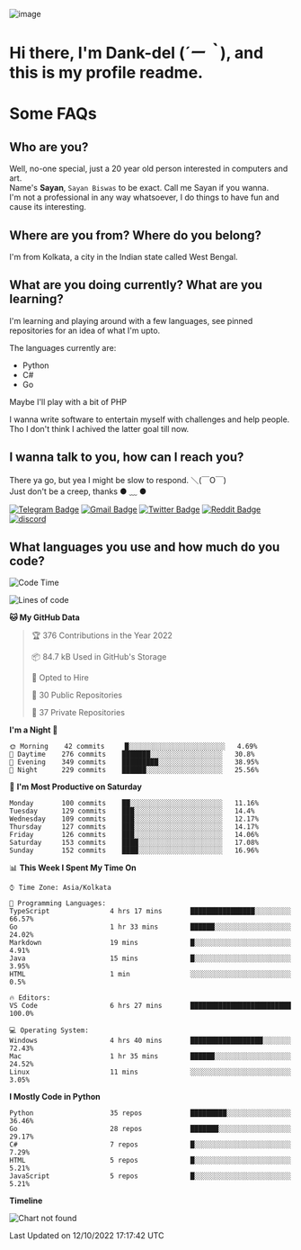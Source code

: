 ![image](https://user-images.githubusercontent.com/63096193/125182844-29f20800-e22f-11eb-8dc9-b0f2d29647bb.png)

# **Hi there, I'm Dank-del (*´ー｀*), and this is my profile readme.**
<!--  [![Profile views](https://gpvc.arturio.dev/dank-del)](https://github.com/dank-del) -->
# Some FAQs

## **Who are you?**

Well, no-one special, just a 20 year old person interested in computers and art. \
Name's **Sayan**, `Sayan Biswas` to be exact. Call me Sayan if you wanna. \
I'm not a professional in any way whatsoever, I do things to have fun and cause its interesting.

## **Where are you from? Where do you belong?**

I'm from Kolkata, a city in the Indian state called West Bengal.

## **What are you doing currently? What are you learning?**

I'm learning and playing around with a few languages, see pinned repositories for an idea of what I'm upto.

The languages currently are:

- Python
- C#
- Go

Maybe I'll play with a bit of PHP

I wanna write software to entertain myself with challenges and help people. \
Tho I don't think I achived the latter goal till now.

<!--## **Eww, I see a weeb profile.**

Can't help it, it's the best way to hide my face on this account
> Why do people hate weebs .-.

## **Cool, what more interests you?**

My interests are quite, weird. They're scattered all over the place. \
I've been fascinated by music and have studied it since the age of 6, I've performed on stage and on air but yeah now I've been away from that. I specialize in key instruments. \
Another thing that interests me is Media Production, aka, working with audio, video and broadcasting media.

> I just like art in general. also feeds the reason of me being obsessed with Japanese drawings (⋟ ﹏ ⋞)-->

## **I wanna talk to you, how can I reach you?**

There ya go, but yea I might be slow to respond. ＼(￣O￣) \
Just don't be a creep, thanks ● ﹏ ●

[![Telegram Badge](https://img.shields.io/badge/-dank_as_fuck-1ca0f1?style=flat-square&logo=telegram&logoColor=white&link=https://t.me/dank_as_fuck)](https://t.me/dank_as_fuck)
[![Gmail Badge](https://img.shields.io/badge/-sayan@asia.com-c14438?style=flat-square&logo=Gmail&logoColor=white&link=mailto:sayan@asia.com)](mailto:sayan@asia.com)
[![Twitter Badge](https://img.shields.io/twitter/follow/TheDankDel?style=social)](https://twitter.com/TheDankDel)
[![Reddit Badge](https://img.shields.io/reddit/user-karma/combined/dank_as_fuck_?style=social)](https://www.reddit.com/user/dank_as_fuck_/)
[![discord](https://discord-md-badge.vercel.app/api/shield/506536929152466945?style=social)](https://discordapp.com/users/506536929152466945)

## **What languages you use and how much do you code?**

<!--START_SECTION:waka-->
![Code Time](http://img.shields.io/badge/Code%20Time-810%20hrs%2010%20mins-blue)

![Lines of code](https://img.shields.io/badge/From%20Hello%20World%20I%27ve%20Written-1%20Million%20lines%20of%20code-blue)

**🐱 My GitHub Data** 

> 🏆 376 Contributions in the Year 2022
 > 
> 📦 84.7 kB Used in GitHub's Storage 
 > 
> 💼 Opted to Hire
 > 
> 📜 30 Public Repositories 
 > 
> 🔑 37 Private Repositories  
 > 
**I'm a Night 🦉** 

```text
🌞 Morning    42 commits     █░░░░░░░░░░░░░░░░░░░░░░░░   4.69% 
🌆 Daytime    276 commits    ███████░░░░░░░░░░░░░░░░░░   30.8% 
🌃 Evening    349 commits    █████████░░░░░░░░░░░░░░░░   38.95% 
🌙 Night      229 commits    ██████░░░░░░░░░░░░░░░░░░░   25.56%

```
📅 **I'm Most Productive on Saturday** 

```text
Monday       100 commits    ██░░░░░░░░░░░░░░░░░░░░░░░   11.16% 
Tuesday      129 commits    ███░░░░░░░░░░░░░░░░░░░░░░   14.4% 
Wednesday    109 commits    ███░░░░░░░░░░░░░░░░░░░░░░   12.17% 
Thursday     127 commits    ███░░░░░░░░░░░░░░░░░░░░░░   14.17% 
Friday       126 commits    ███░░░░░░░░░░░░░░░░░░░░░░   14.06% 
Saturday     153 commits    ████░░░░░░░░░░░░░░░░░░░░░   17.08% 
Sunday       152 commits    ████░░░░░░░░░░░░░░░░░░░░░   16.96%

```


📊 **This Week I Spent My Time On** 

```text
⌚︎ Time Zone: Asia/Kolkata

💬 Programming Languages: 
TypeScript               4 hrs 17 mins       ████████████████░░░░░░░░░   66.57% 
Go                       1 hr 33 mins        ██████░░░░░░░░░░░░░░░░░░░   24.02% 
Markdown                 19 mins             █░░░░░░░░░░░░░░░░░░░░░░░░   4.91% 
Java                     15 mins             █░░░░░░░░░░░░░░░░░░░░░░░░   3.95% 
HTML                     1 min               ░░░░░░░░░░░░░░░░░░░░░░░░░   0.5%

🔥 Editors: 
VS Code                  6 hrs 27 mins       █████████████████████████   100.0%

💻 Operating System: 
Windows                  4 hrs 40 mins       ██████████████████░░░░░░░   72.43% 
Mac                      1 hr 35 mins        ██████░░░░░░░░░░░░░░░░░░░   24.52% 
Linux                    11 mins             ░░░░░░░░░░░░░░░░░░░░░░░░░   3.05%

```

**I Mostly Code in Python** 

```text
Python                   35 repos            █████████░░░░░░░░░░░░░░░░   36.46% 
Go                       28 repos            ███████░░░░░░░░░░░░░░░░░░   29.17% 
C#                       7 repos             █░░░░░░░░░░░░░░░░░░░░░░░░   7.29% 
HTML                     5 repos             █░░░░░░░░░░░░░░░░░░░░░░░░   5.21% 
JavaScript               5 repos             █░░░░░░░░░░░░░░░░░░░░░░░░   5.21%

```


**Timeline**

![Chart not found](https://raw.githubusercontent.com/Dank-del/Dank-del/main/charts/bar_graph.png) 


 Last Updated on 12/10/2022 17:17:42 UTC
<!--END_SECTION:waka-->

<!--## **Can I stalk your spotify?**

Um sure.

![OwO Spotify](https://spotify-recently-played-readme.vercel.app/api?user=31fdrsslnr7nvq4ytqwtw7c4rxfm&count=5)-->
